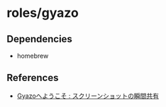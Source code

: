 # roles/gyazo



## Dependencies
- homebrew



## References
- [Gyazoへようこそ : スクリーンショットの瞬間共有](https://gyazo.com/ja)

